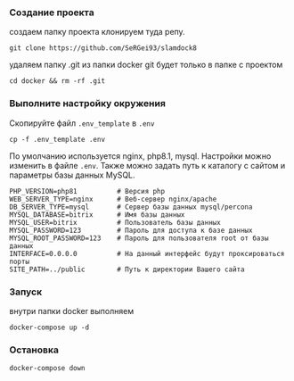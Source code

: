 ### Создание проекта

создаем папку проекта
клонируем туда репу.

```
git clone https://github.com/SeRGei93/slamdock8
```

удаляем папку .git из папки docker
git будет только в папке с проектом

```
cd docker && rm -rf .git
```

### Выполните настройку окружения

Скопируйте файл `.env_template` в `.env`
```
cp -f .env_template .env
```

По умолчанию используется nginx, php8.1, mysql. Настройки можно изменить в файле ```.env```. Также можно задать путь к каталогу с сайтом и параметры базы данных MySQL.

```
PHP_VERSION=php81          # Версия php
WEB_SERVER_TYPE=nginx      # Веб-сервер nginx/apache
DB_SERVER_TYPE=mysql       # Сервер базы данных mysql/percona
MYSQL_DATABASE=bitrix      # Имя базы данных
MYSQL_USER=bitrix          # Пользователь базы данных
MYSQL_PASSWORD=123         # Пароль для доступа к базе данных
MYSQL_ROOT_PASSWORD=123    # Пароль для пользователя root от базы данных
INTERFACE=0.0.0.0          # На данный интерфейс будут проксироваться порты
SITE_PATH=../public        # Путь к директории Вашего сайта
```

### Запуск
внутри папки docker выполняем
```
docker-compose up -d
```
### Остановка
```
docker-compose down
